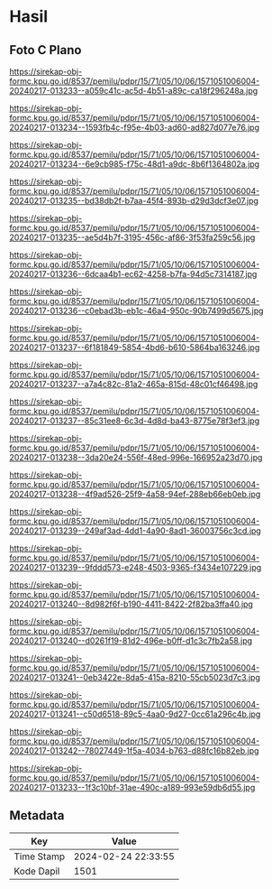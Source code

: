 # Hasil

## Foto C Plano

https://sirekap-obj-formc.kpu.go.id/8537/pemilu/pdpr/15/71/05/10/06/1571051006004-20240217-013233--a059c41c-ac5d-4b51-a89c-ca18f296248a.jpg

https://sirekap-obj-formc.kpu.go.id/8537/pemilu/pdpr/15/71/05/10/06/1571051006004-20240217-013234--1593fb4c-f95e-4b03-ad60-ad827d077e76.jpg

https://sirekap-obj-formc.kpu.go.id/8537/pemilu/pdpr/15/71/05/10/06/1571051006004-20240217-013234--6e9cb985-f75c-48d1-a9dc-8b6f1364802a.jpg

https://sirekap-obj-formc.kpu.go.id/8537/pemilu/pdpr/15/71/05/10/06/1571051006004-20240217-013235--bd38db2f-b7aa-45f4-893b-d29d3dcf3e07.jpg

https://sirekap-obj-formc.kpu.go.id/8537/pemilu/pdpr/15/71/05/10/06/1571051006004-20240217-013235--ae5d4b7f-3195-456c-af86-3f53fa259c56.jpg

https://sirekap-obj-formc.kpu.go.id/8537/pemilu/pdpr/15/71/05/10/06/1571051006004-20240217-013236--6dcaa4b1-ec62-4258-b7fa-94d5c7314187.jpg

https://sirekap-obj-formc.kpu.go.id/8537/pemilu/pdpr/15/71/05/10/06/1571051006004-20240217-013236--c0ebad3b-eb1c-46a4-950c-90b7499d5675.jpg

https://sirekap-obj-formc.kpu.go.id/8537/pemilu/pdpr/15/71/05/10/06/1571051006004-20240217-013237--6f181849-5854-4bd6-b610-5864ba163246.jpg

https://sirekap-obj-formc.kpu.go.id/8537/pemilu/pdpr/15/71/05/10/06/1571051006004-20240217-013237--a7a4c82c-81a2-465a-815d-48c01cf46498.jpg

https://sirekap-obj-formc.kpu.go.id/8537/pemilu/pdpr/15/71/05/10/06/1571051006004-20240217-013237--85c31ee8-6c3d-4d8d-ba43-8775e78f3ef3.jpg

https://sirekap-obj-formc.kpu.go.id/8537/pemilu/pdpr/15/71/05/10/06/1571051006004-20240217-013238--3da20e24-556f-48ed-996e-166952a23d70.jpg

https://sirekap-obj-formc.kpu.go.id/8537/pemilu/pdpr/15/71/05/10/06/1571051006004-20240217-013238--4f9ad526-25f9-4a58-94ef-288eb66eb0eb.jpg

https://sirekap-obj-formc.kpu.go.id/8537/pemilu/pdpr/15/71/05/10/06/1571051006004-20240217-013239--249af3ad-4dd1-4a90-8ad1-36003756c3cd.jpg

https://sirekap-obj-formc.kpu.go.id/8537/pemilu/pdpr/15/71/05/10/06/1571051006004-20240217-013239--9fddd573-e248-4503-9365-f3434e107229.jpg

https://sirekap-obj-formc.kpu.go.id/8537/pemilu/pdpr/15/71/05/10/06/1571051006004-20240217-013240--8d982f6f-b190-4411-8422-2f82ba3ffa40.jpg

https://sirekap-obj-formc.kpu.go.id/8537/pemilu/pdpr/15/71/05/10/06/1571051006004-20240217-013240--d0261f19-81d2-496e-b0ff-d1c3c7fb2a58.jpg

https://sirekap-obj-formc.kpu.go.id/8537/pemilu/pdpr/15/71/05/10/06/1571051006004-20240217-013241--0eb3422e-8da5-415a-8210-55cb5023d7c3.jpg

https://sirekap-obj-formc.kpu.go.id/8537/pemilu/pdpr/15/71/05/10/06/1571051006004-20240217-013241--c50d6518-89c5-4aa0-9d27-0cc61a296c4b.jpg

https://sirekap-obj-formc.kpu.go.id/8537/pemilu/pdpr/15/71/05/10/06/1571051006004-20240217-013242--78027449-1f5a-4034-b763-d88fc16b82eb.jpg

https://sirekap-obj-formc.kpu.go.id/8537/pemilu/pdpr/15/71/05/10/06/1571051006004-20240217-013233--1f3c10bf-31ae-490c-a189-993e59db6d55.jpg


## Metadata

| Key        | Value               |
| ---------- | ------------------- |
| Time Stamp | 2024-02-24 22:33:55 |
| Kode Dapil | 1501                |



